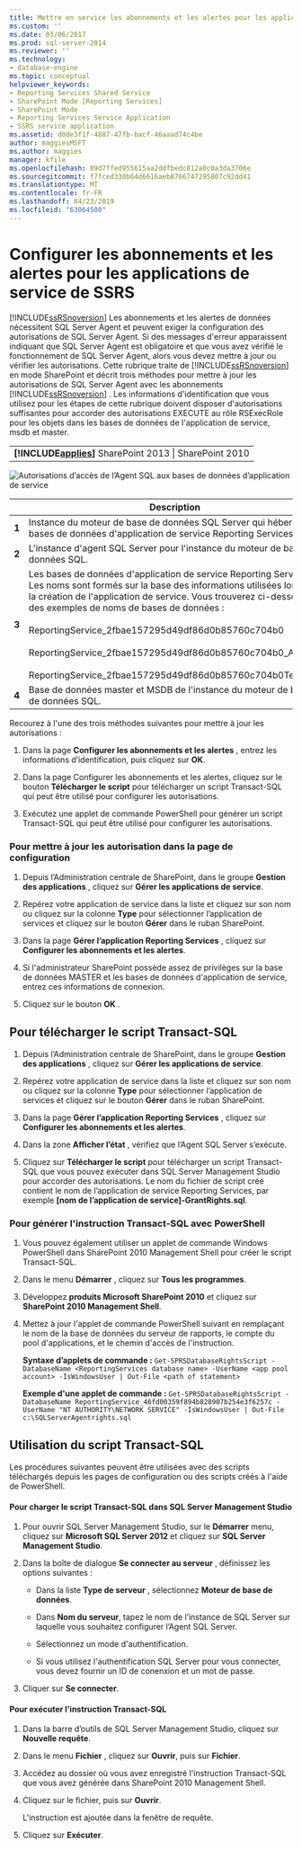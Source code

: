 ```yaml
---
title: Mettre en service les abonnements et les alertes pour les applications de service SSRS | Microsoft Docs
ms.custom: ''
ms.date: 03/06/2017
ms.prod: sql-server-2014
ms.reviewer: ''
ms.technology:
- database-engine
ms.topic: conceptual
helpviewer_keywords:
- Reporting Services Shared Service
- SharePoint Mode [Reporting Services]
- SharePoint Mode
- Reporting Services Service Application
- SSRS service application
ms.assetid: d0de3f1f-4887-47fb-bacf-46aaad74c4be
author: maggiesMSFT
ms.author: maggies
manager: kfile
ms.openlocfilehash: 09d7ffed955615aa2ddfbedc812a0c0a3da3706e
ms.sourcegitcommit: f7fced330b64d6616aeb8766747295807c92dd41
ms.translationtype: MT
ms.contentlocale: fr-FR
ms.lasthandoff: 04/23/2019
ms.locfileid: "63064500"
---
```

# <a name="provision-subscriptions-and-alerts-for-ssrs-service-applications"></a>Configurer les abonnements et les alertes pour les applications de service de SSRS
  [!INCLUDE[ssRSnoversion](../../includes/ssrsnoversion-md.md)] Les abonnements et les alertes de données nécessitent SQL Server Agent et peuvent exiger la configuration des autorisations de SQL Server Agent. Si des messages d'erreur apparaissent indiquant que SQL Server Agent est obligatoire et que vous avez vérifié le fonctionnement de SQL Server Agent, alors vous devez mettre à jour ou vérifier les autorisations. Cette rubrique traite de [!INCLUDE[ssRSnoversion](../../includes/ssrsnoversion-md.md)] en mode SharePoint et décrit trois méthodes pour mettre à jour les autorisations de SQL Server Agent avec les abonnements [!INCLUDE[ssRSnoversion](../../includes/ssrsnoversion-md.md)] . Les informations d'identification que vous utilisez pour les étapes de cette rubrique doivent disposer d'autorisations suffisantes pour accorder des autorisations EXECUTE au rôle RSExecRole pour les objets dans les bases de données de l'application de service, msdb et master.  
  
||  
|-|  
|**[!INCLUDE[applies](../../includes/applies-md.md)]**  SharePoint 2013 &#124; SharePoint 2010|  
  
 ![Autorisations d’accès de l’Agent SQL aux bases de données d’application de service](../../../2014/sql-server/install/media/rs-provisionsqlagent.gif "Autorisations d’accès de l’Agent SQL aux bases de données d’application de services")  
  
||Description|  
|------|-----------------|  
|**1**|Instance du moteur de base de données SQL Server qui héberge les bases de données d'application de service Reporting Services.|  
|**2**|L'instance d'agent SQL Server pour l'instance du moteur de base de données SQL.|  
|**3**|Les bases de données d'application de service Reporting Services. Les noms sont formés sur la base des informations utilisées lors de la création de l'application de service. Vous trouverez ci-dessous des exemples de noms de bases de données :<br /><br /> ReportingService_2fbae157295d49df86d0b85760c704b0<br /><br /> ReportingService_2fbae157295d49df86d0b85760c704b0_Alerting<br /><br /> ReportingService_2fbae157295d49df86d0b85760c704b0TempDB|  
|**4**|Base de données master et MSDB de l'instance du moteur de base de données SQL.|  
  
 Recourez à l'une des trois méthodes suivantes pour mettre à jour les autorisations :  
  
1.  Dans la page **Configurer les abonnements et les alertes** , entrez les informations d’identification, puis cliquez sur **OK**.  
  
2.  Dans la page Configurer les abonnements et les alertes, cliquez sur le bouton **Télécharger le script** pour télécharger un script Transact-SQL qui peut être utilisé pour configurer les autorisations.  
  
3.  Exécutez une applet de commande PowerShell pour générer un script Transact-SQL qui peut être utilisé pour configurer les autorisations.  
  
### <a name="to-update-permissions-using-the-provision-page"></a>Pour mettre à jour les autorisation dans la page de configuration  
  
1.  Depuis l’Administration centrale de SharePoint, dans le groupe **Gestion des applications** , cliquez sur **Gérer les applications de service**.  
  
2.  Repérez votre application de service dans la liste et cliquez sur son nom ou cliquez sur la colonne **Type** pour sélectionner l’application de services et cliquez sur le bouton **Gérer** dans le ruban SharePoint.  
  
3.  Dans la page **Gérer l’application Reporting Services** , cliquez sur **Configurer les abonnements et les alertes**.  
  
4.  Si l'administrateur SharePoint possède assez de privilèges sur la base de données MASTER et les bases de données d'application de service, entrez ces informations de connexion.  
  
5.  Cliquez sur le bouton **OK** .  
  
##  <a name="bkmk_download"></a> Pour télécharger le script Transact-SQL  
  
1.  Depuis l’Administration centrale de SharePoint, dans le groupe **Gestion des applications** , cliquez sur **Gérer les applications de service**.  
  
2.  Repérez votre application de service dans la liste et cliquez sur son nom ou cliquez sur la colonne **Type** pour sélectionner l’application de services et cliquez sur le bouton **Gérer** dans le ruban SharePoint.  
  
3.  Dans la page **Gérer l’application Reporting Services** , cliquez sur **Configurer les abonnements et les alertes**.  
  
4.  Dans la zone **Afficher l’état** , vérifiez que l’Agent SQL Server s’exécute.  
  
5.  Cliquez sur **Télécharger le script** pour télécharger un script Transact-SQL que vous pouvez exécuter dans SQL Server Management Studio pour accorder des autorisations. Le nom du fichier de script créé contient le nom de l’application de service Reporting Services, par exemple **[nom de l’application de service]-GrantRights.sql**.  
  
### <a name="to-generate-the-transact-sql-statement-with-powershell"></a>Pour générer l'instruction Transact-SQL avec PowerShell  
  
1.  Vous pouvez également utiliser un applet de commande Windows PowerShell dans SharePoint 2010 Management Shell pour créer le script Transact-SQL.  
  
2.  Dans le menu **Démarrer** , cliquez sur **Tous les programmes**.  
  
3.  Développez **produits Microsoft SharePoint 2010** et cliquez sur **SharePoint 2010 Management Shell**.  
  
4.  Mettez à jour l'applet de commande PowerShell suivant en remplaçant le nom de la base de données du serveur de rapports, le compte du pool d'applications, et le chemin d'accès de l'instruction.  
  
     **Syntaxe d’applets de commande :** `Get-SPRSDatabaseRightsScript -DatabaseName <ReportingServices database name> -UserName <app pool account> -IsWindowsUser | Out-File <path of statement>`  
  
     **Exemple d'une applet de commande :** `Get-SPRSDatabaseRightsScript -DatabaseName ReportingService_46fd00359f894b828907b254e3f6257c -UserName "NT AUTHORITY\NETWORK SERVICE" -IsWindowsUser | Out-File c:\SQLServerAgentrights.sql`  
  
## <a name="using-the-transact-sql-script"></a>Utilisation du script Transact-SQL  
 Les procédures suivantes peuvent être utilisées avec des scripts téléchargés depuis les pages de configuration ou des scripts créés à l'aide de PowerShell.  
  
#### <a name="to-load-the-transact-sql-script-in-sql-server-management-studio"></a>Pour charger le script Transact-SQL dans SQL Server Management Studio  
  
1.  Pour ouvrir SQL Server Management Studio, sur le **Démarrer** menu, cliquez sur **Microsoft SQL Server 2012** et cliquez sur **SQL Server Management Studio**.  
  
2.  Dans la boîte de dialogue **Se connecter au serveur** , définissez les options suivantes :  
  
    -   Dans la liste **Type de serveur** , sélectionnez **Moteur de base de données**.  
  
    -   Dans **Nom du serveur**, tapez le nom de l’instance de SQL Server sur laquelle vous souhaitez configurer l’Agent SQL Server.  
  
    -   Sélectionnez un mode d'authentification.  
  
    -   Si vous utilisez l'authentification SQL Server pour vous connecter, vous devez fournir un ID de conenxion et un mot de passe.  
  
3.  Cliquer sur **Se connecter**.  
  
#### <a name="to-run-the-transact-sql-statement"></a>Pour exécuter l'instruction Transact-SQL  
  
1.  Dans la barre d’outils de SQL Server Management Studio, cliquez sur **Nouvelle requête**.  
  
2.  Dans le menu **Fichier** , cliquez sur **Ouvrir**, puis sur **Fichier**.  
  
3.  Accédez au dossier où vous avez enregistré l'instruction Transact-SQL que vous avez générée dans SharePoint 2010 Management Shell.  
  
4.  Cliquez sur le fichier, puis sur **Ouvrir**.  
  
     L'instruction est ajoutée dans la fenêtre de requête.  
  
5.  Cliquez sur **Exécuter**.  
  
  
